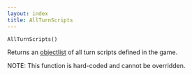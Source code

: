 ```yaml
---
layout: index
title: AllTurnScripts
---
```


    AllTurnScripts()

Returns an [objectlist](../types/objectlist.html) of all turn scripts defined in the game.

NOTE: This function is hard-coded and cannot be overridden.
